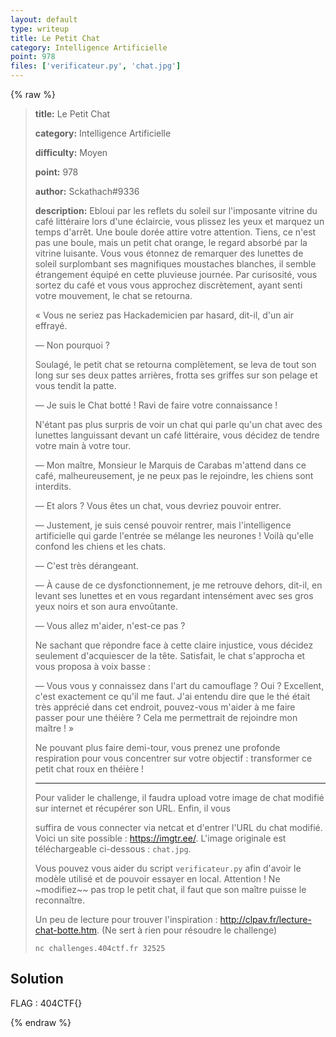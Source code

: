 ```yaml
---
layout: default
type: writeup
title: Le Petit Chat
category: Intelligence Artificielle
point: 978
files: ['verificateur.py', 'chat.jpg']
---
```


{% raw %}
> **title:** Le Petit Chat
>
> **category:** Intelligence Artificielle
>
> **difficulty:** Moyen
>
> **point:** 978
>
> **author:** Sckathach#9336
>
> **description:**
> Ebloui par les reflets du soleil sur l'imposante vitrine du café littéraire lors d'une éclaircie, vous plissez les yeux et marquez un temps d'arrêt. Une boule dorée attire votre attention. Tiens, ce n'est pas une boule, mais un petit chat orange, le regard absorbé par la vitrine luisante. Vous vous étonnez de remarquer des lunettes de soleil surplombant ses magnifiques moustaches blanches, il semble étrangement équipé en cette pluvieuse journée. Par curisosité, vous sortez du café et vous vous approchez discrètement, ayant senti votre mouvement, le chat se retourna.
> 
> « Vous ne seriez pas Hackademicien par hasard, dit-il, d'un air effrayé.
> 
> — Non pourquoi ?
> 
> Soulagé, le petit chat se retourna complètement, se leva de tout son long sur ses deux pattes arrières, frotta ses griffes sur son pelage et vous tendit la patte.
> 
> — Je suis le Chat botté ! Ravi de faire votre connaissance !
> 
> N'étant pas plus surpris de voir un chat qui parle qu'un chat avec des lunettes languissant devant un café littéraire, vous décidez de tendre votre main à votre tour.
> 
> — Mon maître, Monsieur le Marquis de Carabas m'attend dans ce café, malheureusement, je ne peux pas le rejoindre, les chiens sont interdits.
> 
> — Et alors ? Vous êtes un chat, vous devriez pouvoir entrer.
> 
> — Justement, je suis censé pouvoir rentrer, mais l'intelligence artificielle qui garde l'entrée se mélange les neurones ! Voilà qu'elle confond les chiens et les chats.
> 
> — C'est très dérangeant.
> 
> — À cause de ce dysfonctionnement, je me retrouve dehors, dit-il, en levant ses lunettes et en vous regardant intensément avec ses gros yeux noirs et son aura envoûtante.
> 
> — Vous allez m'aider, n'est-ce pas ?
> 
> Ne sachant que répondre face à cette claire injustice, vous décidez seulement d'acquiescer de la tête. Satisfait, le chat s'approcha et vous proposa à voix basse :
> 
> — Vous vous y connaissez dans l'art du camouflage ? Oui ? Excellent, c'est exactement ce qu'il me faut. J'ai entendu dire que le thé était très apprécié dans cet endroit, pouvez-vous m'aider à me faire passer pour une théière ? Cela me permettrait de rejoindre mon maître ! »
> 
> Ne pouvant plus faire demi-tour, vous prenez une profonde respiration pour vous concentrer sur votre objectif : transformer ce petit chat roux en théière !
> 
> ***
> 
> Pour valider le challenge, il faudra upload votre image de chat modifié sur internet et récupérer son URL. Enfin, il vous
> 
> suffira de vous connecter via netcat et d'entrer l'URL du chat modifié. Voici un site possible : https://imgtr.ee/. L'image originale est téléchargeable ci-dessous : `chat.jpg`.
> 
> Vous pouvez vous aider du script `verificateur.py` afin d'avoir le modèle utilisé et de pouvoir essayer en local. Attention ! Ne ~modifiez~~ pas trop le petit chat, il faut que son maître puisse le reconnaître. 
> 
> Un peu de lecture pour trouver l'inspiration : http://clpav.fr/lecture-chat-botte.htm. (Ne sert à rien pour résoudre le challenge)
> 
> ```
> nc challenges.404ctf.fr 32525
> ```

## Solution


<span class="flag">FLAG : 404CTF{}</span>

{% endraw %}